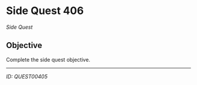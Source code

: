 # Side Quest 406

*Side Quest*

## Objective
Complete the side quest objective.

---
*ID: QUEST00405*